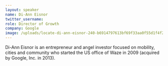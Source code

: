 ```yaml
---
layout: speaker
name: Di-Ann Eisnor
twitter_username: 
role: Director of Growth
company: Google
image: /uploads/locate-di-ann-eisnor-240-b6914797613bf69f33aa0f55d1f4f24c.jpg
---
```


Di-Ann Eisnor is an entrepreneur and angel investor focused on mobility, cities and community who started the US office of Waze in 2009 (acquired by Google, Inc. in 2013).